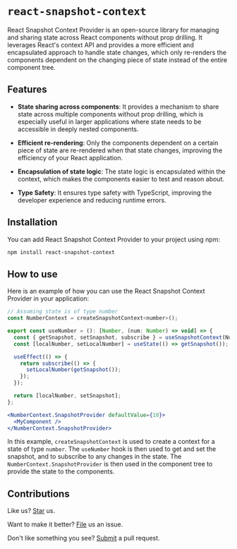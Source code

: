 # `react-snapshot-context`

React Snapshot Context Provider is an open-source library for managing and sharing state across React components without prop drilling. It leverages React's context API and provides a more efficient and encapsulated approach to handle state changes, which only re-renders the components dependent on the changing piece of state instead of the entire component tree.

## Features

- **State sharing across components**: It provides a mechanism to share state across multiple components without prop drilling, which is especially useful in larger applications where state needs to be accessible in deeply nested components.

- **Efficient re-rendering**: Only the components dependent on a certain piece of state are re-rendered when that state changes, improving the efficiency of your React application.

- **Encapsulation of state logic**: The state logic is encapsulated within the context, which makes the components easier to test and reason about.

- **Type Safety**: It ensures type safety with TypeScript, improving the developer experience and reducing runtime errors.

## Installation

You can add React Snapshot Context Provider to your project using npm:

```bash
npm install react-snapshot-context
```


## How to use

Here is an example of how you can use the React Snapshot Context Provider in your application:

```jsx
// Assuming state is of type number
const NumberContext = createSnapshotContext<number>();

export const useNumber = (): [Number, (num: Number) => void] => {
  const { getSnapshot, setSnapshot, subscribe } = useSnapshotContext(NumberContext);
  const [localNumber, setLocalNumber] = useState(() => getSnapshot());

  useEffect(() => {
    return subscribe(() => {
      setLocalNumber(getSnapshot());
    });
  });

  return [localNumber, setSnapshot];
};

<NumberContext.SnapshotProvider defaultValue={10}>
  <MyComponent />
</NumberContext.SnapshotProvider>
```

In this example, `createSnapshotContext` is used to create a context for a state of type `number`. The `useNumber` hook is then used to get and set the snapshot, and to subscribe to any changes in the state. The `NumberContext.SnapshotProvider` is then used in the component tree to provide the state to the components.

## Contributions

Like us? [Star](https://github.com/tdurnford/react-snapshot-context/stargazers) us.

Want to make it better? [File](https://github.com/tdurnford/react-snapshot-context/issues) us an issue.

Don't like something you see? [Submit](https://github.com/tdurnford/react-snapshot-context/pulls) a pull request.
